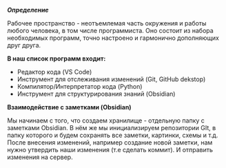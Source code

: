 
***Определение*** 

Рабочее пространство - неотъемлемая часть окружения и работы любого человека, в том числе программиста.  Оно состоит из набора необходимых программ, точно настроено и гармонично дополняющих друг друга. 

**В наш список программ входит:**

- Редактор кода (VS Code)
- Инструмент для отслеживания изменений (Git, GitHub dekstop)
- Компилятор/Интерпретатор кода (Python)
- Инструмент для структурирования знаний (Obsidian)


**Взаимодействие с заметками (Obsidian)** 

Мы начинаем с того, что создаем хранилище - отдельную папку с заметками Obsidian. В нём же мы инициализируем репозитории GIt, в папку которого и будем сохранять все заметки, картинки, схемы и т.д. После внесения изменений, например создание новой заметки, нам нужно утвердить наши изменения (т.е сделать коммит). И отправить изменения на сервер.

